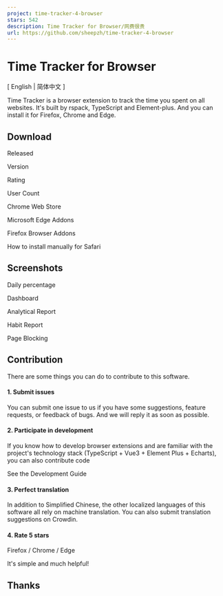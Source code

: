 ```yaml
---
project: time-tracker-4-browser
stars: 542
description: Time Tracker for Browser/网费很贵
url: https://github.com/sheepzh/time-tracker-4-browser
---
```


Time Tracker for Browser
========================

\[ English | 简体中文 \]

Time Tracker is a browser extension to track the time you spent on all websites. It's built by rspack, TypeScript and Element-plus. And you can install it for Firefox, Chrome and Edge.

Download
--------

Released

Version

Rating

User Count

Chrome Web Store

Microsoft Edge Addons

Firefox Browser Addons

How to install manually for Safari

Screenshots
-----------

Daily percentage

Dashboard

Analytical Report

Habit Report

Page Blocking

Contribution
------------

There are some things you can do to contribute to this software.

#### 1\. Submit issues

You can submit one issue to us if you have some suggestions, feature requests, or feedback of bugs. And we will reply it as soon as possible.

#### 2\. Participate in development

If you know how to develop browser extensions and are familiar with the project's technology stack (TypeScript + Vue3 + Element Plus + Echarts), you can also contribute code

See the Development Guide

#### 3\. Perfect translation

In addition to Simplified Chinese, the other localized languages of this software all rely on machine translation. You can also submit translation suggestions on Crowdin.

#### 4\. Rate 5 stars

Firefox / Chrome / Edge

It's simple and much helpful!

Thanks
------
